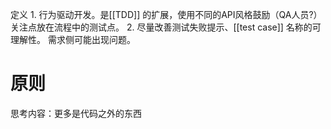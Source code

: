 定义
	1. 行为驱动开发。是[[TDD]] 的扩展，使用不同的API风格鼓励（QA人员?）关注点放在流程中的测试点。
	2. 尽量改善测试失败提示、[[test case]] 名称的可理解性。
需求侧可能出现问题。
# 原则
思考内容：更多是代码之外的东西